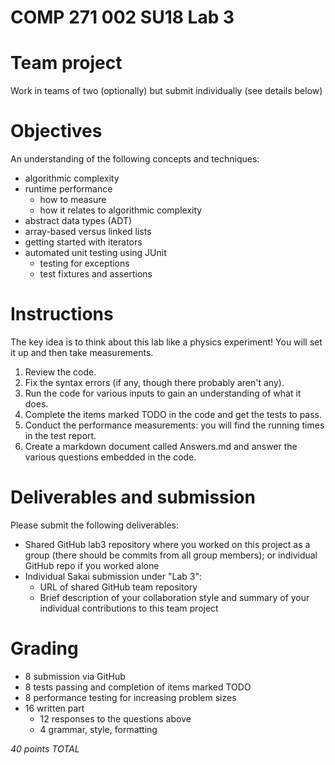 # COMP 271 002 SU18 Lab 3  

# Team project

Work in teams of two (optionally) but submit individually (see details below)

# Objectives

An understanding of the following concepts and techniques:

- algorithmic complexity
- runtime performance
  - how to measure
  - how it relates to algorithmic complexity
- abstract data types (ADT)
- array-based versus linked lists
- getting started with iterators
- automated unit testing using JUnit
  - testing for exceptions
  - test fixtures and assertions
  
# Instructions

The key idea is to think about this lab like a physics experiment! 
You will set it up and then take measurements.

1. Review the code.
1. Fix the syntax errors (if any, though there probably aren't any).
2. Run the code for various inputs to gain an understanding of what it does.
3. Complete the items marked TODO in the code and get the tests to pass.
2. Conduct the performance measurements: you will find the running times in the test report.
4. Create a markdown document called Answers.md and answer the various questions embedded in the code.

# Deliverables and submission

Please submit the following deliverables:

- Shared GitHub lab3 repository where you worked on this project as a group 
  (there should be commits from all group members); or individual GitHub repo if you worked alone
- Individual Sakai submission under "Lab 3":
  - URL of shared GitHub team repository
  - Brief description of your collaboration style and summary of your 
    individual contributions to this team project

# Grading

- 8 submission via GitHub
- 8 tests passing and completion of items marked TODO
- 8 performance testing for increasing problem sizes
- 16 written part
  - 12 responses to the questions above
  - 4 grammar, style, formatting


*40 points TOTAL*
